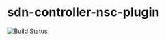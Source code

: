 # sdn-controller-nsc-plugin
[![Build Status](https://travis-ci.com/opensecuritycontroller/sdn-controller-nsc-plugin.svg?token=FzxT1Qx9H6sqEHPcKhqW&branch=0.6)](https://travis-ci.com/opensecuritycontroller/sdn-controller-nsc-plugin)